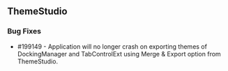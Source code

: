 ## ThemeStudio
  
### Bug Fixes

* \#199149 - Application will no longer crash on exporting themes of DockingManager and TabControlExt using Merge & Export option from ThemeStudio. 
